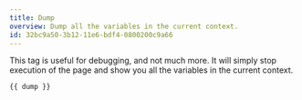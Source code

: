 ```yaml
---
title: Dump
overview: Dump all the variables in the current context.
id: 32bc9a50-3b12-11e6-bdf4-0800200c9a66
---
```


This tag is useful for debugging, and not much more. It will simply stop execution of the page and show you all the variables in the current context.

```
{{ dump }}
```
